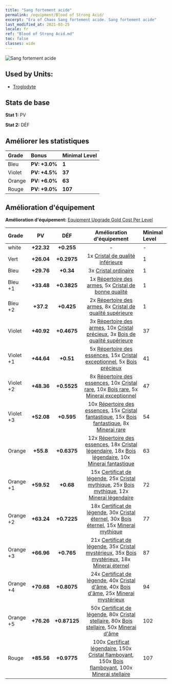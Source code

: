 ```yaml
---
title: "Sang fortement acide"
permalink: /equipment/Blood of Strong Acid/
excerpt: "Era of Chaos Sang fortement acide. Sang fortement acide"
last_modified_at: 2021-03-25
locale: fr
ref: "Blood of Strong Acid.md"
toc: false
classes: wide
---
```


  ![Sang fortement acide](/images/e/e_7014.png)

## Used by Units:

* [Troglodyte](/fr/units/Troglodyte/) 


## Stats de base
 **Stat 1:** PV

 **Stat 2:** DÉF

## Améliorer les statistiques

  |     Grade    |   Bonus | Minimal Level | 
  |:-------------|:--------|:--------------| 
  | Bleu | **PV: +3.0%** | **1** | 
  | Violet | **PV: +4.5%** | **37** | 
  | Orange | **PV: +6.0%** | **63** | 
  | Rouge | **PV: +9.0%** | **107** | 


## Amélioration d'équipement
 **Amélioration d'équipement:** [Equipment Upgrade Gold Cost Per Level](/equipment/EquipmentUpgradeCostPerLevel/) 

  |          Grade      | PV | DÉF | Amélioration d'équipement | Minimal Level |
  |:--------------------|:---------:|:---------:|:----------------:|:--------------|
  | white | **+22.32** | **+0.255** | - | - |
  | Vert | **+26.04** | **+0.2975** | 1x [Cristal de qualité inférieure](/fr/Items/mat_5/) | 1 |
  | Bleu | **+29.76** | **+0.34** | 3x [Cristal ordinaire](/fr/Items/mat_11/) | 1 |
  | Bleu +1 | **+33.48** | **+0.3825** | 1x [Répertoire des armes](/fr/Items/mat_18/), 5x [Cristal de bonne qualité](/fr/Items/mat_17/) | 1 |
  | Bleu +2 | **+37.2** | **+0.425** | 2x [Répertoire des armes](/fr/Items/mat_25/), 8x [Cristal de qualité supérieure](/fr/Items/mat_24/) | 1 |
  | Violet | **+40.92** | **+0.4675** | 3x [Répertoire des armes](/fr/Items/mat_32/), 10x [Cristal précieux](/fr/Items/mat_31/), 3x [Bois de qualité supérieure](/fr/Items/mat_20/) | 37 |
  | Violet +1 | **+44.64** | **+0.51** | 5x [Répertoire des essences](/fr/Items/mat_39/), 15x [Cristal exceptionnel](/fr/Items/mat_38/), 5x [Bois précieux](/fr/Items/mat_27/) | 41 |
  | Violet +2 | **+48.36** | **+0.5525** | 8x [Répertoire des essences](/fr/Items/mat_46/), 10x [Cristal rare](/fr/Items/mat_45/), 10x [Bois rare](/fr/Items/mat_41/), 5x [Minerai exceptionnel](/fr/Items/mat_33/) | 47 |
  | Violet +3 | **+52.08** | **+0.595** | 10x [Répertoire des essences](/fr/Items/mat_53/), 15x [Cristal fantastique](/fr/Items/mat_52/), 15x [Bois fantastique](/fr/Items/mat_48/), 8x [Minerai rare](/fr/Items/mat_40/) | 54 |
  | Orange | **+55.8** | **+0.6375** | 12x [Répertoire des essences](/fr/Items/mat_60/), 18x [Cristal légendaire](/fr/Items/mat_59/), 18x [Bois légendaire](/fr/Items/mat_55/), 10x [Minerai fantastique](/fr/Items/mat_47/) | 63 |
  | Orange +1 | **+59.52** | **+0.68** | 15x [Certificat de légende](/fr/Items/mat_67/), 25x [Cristal mythique](/fr/Items/mat_66/), 25x [Bois mythique](/fr/Items/mat_62/), 12x [Minerai légendaire](/fr/Items/mat_54/) | 72 |
  | Orange +2 | **+63.24** | **+0.7225** | 18x [Certificat de légende](/fr/Items/mat_74/), 30x [Cristal éternel](/fr/Items/mat_73/), 30x [Bois éternel](/fr/Items/mat_69/), 15x [Minerai mythique](/fr/Items/mat_61/) | 77 |
  | Orange +3 | **+66.96** | **+0.765** | 21x [Certificat de légende](/fr/Items/mat_81/), 35x [Cristal mystérieux](/fr/Items/mat_80/), 35x [Bois mystérieux](/fr/Items/mat_76/), 18x [Minerai éternel](/fr/Items/mat_68/) | 87 |
  | Orange +4 | **+70.68** | **+0.8075** | 24x [Certificat de légende](/fr/Items/mat_88/), 40x [Cristal d'âme](/fr/Items/mat_87/), 40x [Bois d'âme](/fr/Items/mat_83/), 25x [Minerai mystérieux](/fr/Items/mat_75/) | 94 |
  | Orange +5 | **+76.26** | **+0.87125** | 50x [Certificat de légende](/fr/Items/mat_95/), 80x [Cristal stellaire](/fr/Items/mat_94/), 80x [Bois stellaire](/fr/Items/mat_90/), 50x [Minerai d'âme](/fr/Items/mat_82/) | 102 |
  | Rouge | **+85.56** | **+0.9775** | 100x [Certificat légendaire](/fr/Items/mat_102/), 150x [Cristal flamboyant](/fr/Items/mat_101/), 150x [Bois flamboyant](/fr/Items/mat_97/), 100x [Minerai stellaire](/fr/Items/mat_89/) | 107 |

